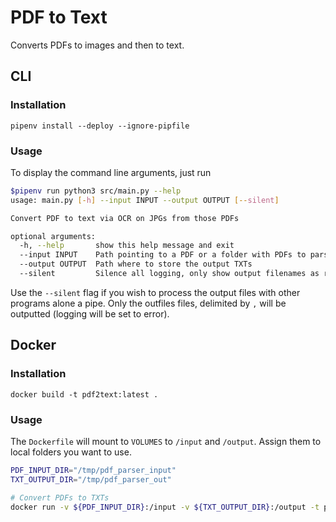 # PDF to Text
Converts PDFs to images and then to text.

## CLI
### Installation
`pipenv install --deploy --ignore-pipfile`

### Usage
To display the command line arguments, just run
```sh
$pipenv run python3 src/main.py --help
usage: main.py [-h] --input INPUT --output OUTPUT [--silent]

Convert PDF to text via OCR on JPGs from those PDFs

optional arguments:
  -h, --help       show this help message and exit
  --input INPUT    Path pointing to a PDF or a folder with PDFs to parse
  --output OUTPUT  Path where to store the output TXTs
  --silent         Silence all logging, only show output filenames as result
```

Use the `--silent` flag if you wish to process the output files with other programs alone a pipe.
Only the outfiles files, delimited by `,` will be outputted (logging will be set to error).

## Docker
### Installation
`docker build -t pdf2text:latest .`

### Usage
The `Dockerfile` will mount to `VOLUMES` to `/input` and `/output`. Assign them to local folders you want to use.

```sh
PDF_INPUT_DIR="/tmp/pdf_parser_input"
TXT_OUTPUT_DIR="/tmp/pdf_parser_out"

# Convert PDFs to TXTs
docker run -v ${PDF_INPUT_DIR}:/input -v ${TXT_OUTPUT_DIR}:/output -t pdf2text:latest
```
